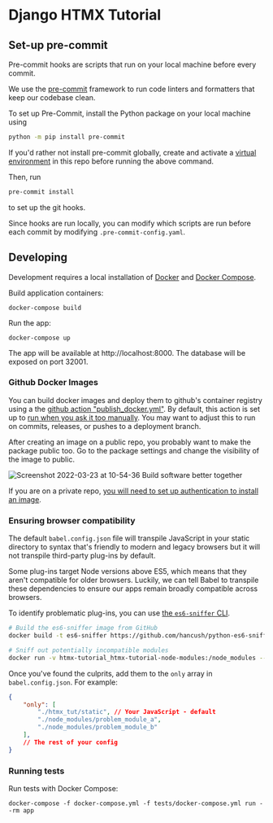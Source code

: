 # Django HTMX Tutorial

## Set-up pre-commit

Pre-commit hooks are scripts that run on your local machine before every commit.

We use the [pre-commit](https://pre-commit.com/) framework to run code linters and formatters that keep our codebase clean.

To set up Pre-Commit, install the Python package on your local machine using

```bash
python -m pip install pre-commit
```

If you'd rather not install pre-commit globally, create and activate a [virtual environment](https://docs.python.org/3/library/venv.html) in this repo before running the above command.

Then, run

```bash
pre-commit install
```

to set up the git hooks.

Since hooks are run locally, you can modify which scripts are run before each commit by modifying `.pre-commit-config.yaml`.

## Developing

Development requires a local installation of [Docker](https://docs.docker.com/install/)
and [Docker Compose](https://docs.docker.com/compose/install/).

Build application containers:

```
docker-compose build
```

Run the app:

```
docker-compose up
```

The app will be available at http://localhost:8000. The database will be exposed
on port 32001.

### Github Docker Images
You can build docker images and deploy them to github's container registry using
a the [github action "publish_docker.yml"](.github/workflows/publish_docker_image.yml). By default, this action is set up to [run when you ask it too manually](https://github.blog/changelog/2020-07-06-github-actions-manual-triggers-with-workflow_dispatch/). You may want to adjust this to run on commits, releases, or pushes to a deployment branch.

After creating an image on a public repo, you probably want to make the package public too. Go to the package settings and change the visibility of the
image to public. 

![Screenshot 2022-03-23 at 10-54-36 Build software better together](https://user-images.githubusercontent.com/536941/159728240-4590050b-6658-4056-bdfb-4b46eb29d136.png)

If you are on a private repo, [you will need to set up authentication to install an image](https://docs.github.com/en/packages/working-with-a-github-packages-registry/working-with-the-container-registry#authenticating-to-the-container-registry).


### Ensuring browser compatibility

The default `babel.config.json` file will transpile JavaScript in your static
directory to syntax that's friendly to modern and legacy browsers but it will
not transpile third-party plug-ins by default.

Some plug-ins target Node versions above ES5, which means that they aren't
compatible for older browsers. Luckily, we can tell Babel to transpile these
dependencies to ensure our apps remain broadly compatible across browsers.

To identify problematic plug-ins, you can use [the `es6-sniffer` CLI](https://github.com/hancush/python-es6-sniffer).

```bash
# Build the es6-sniffer image from GitHub
docker build -t es6-sniffer https://github.com/hancush/python-es6-sniffer.git

# Sniff out potentially incompatible modules
docker run -v htmx-tutorial_htmx-tutorial-node-modules:/node_modules --rm es6-sniffer
```

Once you've found the culprits, add them to the `only` array in
`babel.config.json`. For example:

```json
{
    "only": [
        "./htmx_tut/static", // Your JavaScript - default
        "./node_modules/problem_module_a",
        "./node_modules/problem_module_b"
    ],
    // The rest of your config
}
```

### Running tests

Run tests with Docker Compose:

```
docker-compose -f docker-compose.yml -f tests/docker-compose.yml run --rm app
```
